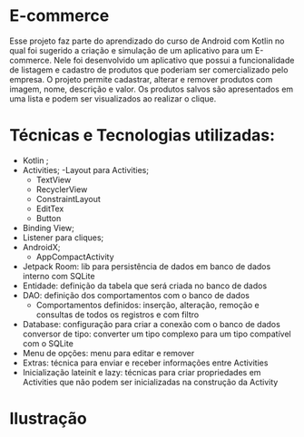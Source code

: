 # E-commerce
Esse projeto faz parte do aprendizado do curso de Android com Kotlin no qual foi sugerido a criação e simulação de um aplicativo para um E-commerce.
Nele foi desenvolvido um aplicativo que possui a funcionalidade de listagem e cadastro de produtos que poderiam ser comercializado pelo empresa. O projeto permite cadastrar, alterar e remover produtos com imagem, nome, descrição e valor. Os produtos salvos são apresentados em uma lista e podem ser visualizados ao realizar o clique.


# Técnicas e Tecnologias utilizadas:
- Kotlin ;
- Activities;
-Layout para Activities;
  - TextView
  - RecyclerView
  - ConstraintLayout
  - EditTex
  - Button
- Binding View;
- Listener para cliques;
- AndroidX;
  - AppCompactActivity
- Jetpack Room: lib para persistência de dados em banco de dados interno com SQLite
- Entidade: definição da tabela que será criada no banco de dados
- DAO: definição dos comportamentos com o banco de dados
  - Comportamentos definidos: inserção, alteração, remoção e consultas de todos os registros e com filtro
- Database: configuração para criar a conexão com o banco de dados conversor de tipo: converter um tipo complexo para um tipo compatível com o SQLite
- Menu de opções: menu para editar e remover
- Extras: técnica para enviar e receber informações entre Activities
- Inicialização lateinit e lazy: técnicas para criar propriedades em Activities que não podem ser inicializadas na construção da Activity


# Ilustração
